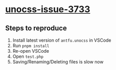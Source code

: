 # [unocss-issue-3733](https://github.com/unocss/unocss/issues/3733)

## Steps to reproduce

1. Install latest version of `antfu.unocss` in VSCode
2. Run `pnpm install`
3. Re-open VSCode
4. Open `test.php`
5. Saving/Renaming/Deleting files is slow now
